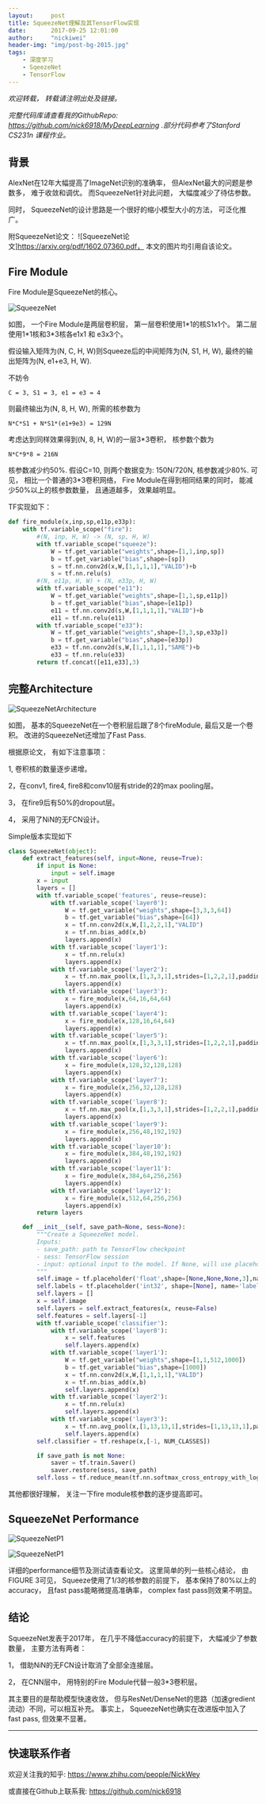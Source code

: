 ```yaml
---
layout:     post
title: SqueezeNet理解及其TensorFlow实现
date:       2017-09-25 12:01:00
author:     "nickiwei"
header-img: "img/post-bg-2015.jpg"
tags:
    - 深度学习
    - SqeezeNet
    - TensorFlow
---
```


*欢迎转载， 转载请注明出处及链接。*

*完整代码库请查看我的GithubRepo: <https://github.com/nick6918/MyDeepLearning> .部分代码参考了Stanford CS231n 课程作业。*

## 背景

AlexNet在12年大幅提高了ImageNet识别的准确率， 但AlexNet最大的问题是参数多， 难于收敛和调优。 而SqueezeNet针对此问题， 大幅度减少了待估参数。

同时， SqueezeNet的设计思路是一个很好的缩小模型大小的方法， 可泛化推广。

附SqueezeNet论文： ![SqueezeNet论文]https://arxiv.org/pdf/1602.07360.pdf， 本文的图片均引用自该论文。

## Fire Module

Fire Module是SqueezeNet的核心。

![SqueezeNet](/Img/sn.png)

如图， 一个Fire Module是两层卷积层， 第一层卷积使用1\*1的核S1x1个。 第二层使用1\*1核和3\*3核各e1x1 和 e3x3个。

假设输入矩阵为(N, C, H, W)则Squeeze后的中间矩阵为(N, S1, H, W), 最终的输出矩阵为(N, e1+e3, H, W).

不妨令 

	C = 3, S1 = 3, e1 = e3 = 4

则最终输出为(N, 8, H, W), 所需的核参数为 

	N*C*S1 + N*S1*(e1+9e3) = 129N

考虑达到同样效果得到(N, 8, H, W)的一层3\*3卷积， 核参数个数为

	N*C*9*8 = 216N
	
核参数减少约50%. 假设C=10, 则两个数据变为: 150N/720N, 核参数减少80%. 可见， 相比一个普通的3*3卷积网络， Fire Module在得到相同结果的同时， 能减少50%以上的核参数数量， 且通道越多， 效果越明显。

TF实现如下：

```python
def fire_module(x,inp,sp,e11p,e33p):
    with tf.variable_scope("fire"):
        #(N, inp, H, W) -> (N, sp, H, W)
        with tf.variable_scope("squeeze"):
            W = tf.get_variable("weights",shape=[1,1,inp,sp])
            b = tf.get_variable("bias",shape=[sp])
            s = tf.nn.conv2d(x,W,[1,1,1,1],"VALID")+b
            s = tf.nn.relu(s)
        #(N, e11p, H, W) + (N, e33p, H, W)
        with tf.variable_scope("e11"):
            W = tf.get_variable("weights",shape=[1,1,sp,e11p])
            b = tf.get_variable("bias",shape=[e11p])
            e11 = tf.nn.conv2d(s,W,[1,1,1,1],"VALID")+b
            e11 = tf.nn.relu(e11)
        with tf.variable_scope("e33"):
            W = tf.get_variable("weights",shape=[3,3,sp,e33p])
            b = tf.get_variable("bias",shape=[e33p])
            e33 = tf.nn.conv2d(s,W,[1,1,1,1],"SAME")+b
            e33 = tf.nn.relu(e33)
        return tf.concat([e11,e33],3)
```

## 完整Architecture

![SqueezeNetArchitecture](/Img/sqarc.png)

如图， 基本的SqueezeNet在一个卷积层后跟了8个fireModule, 最后又是一个卷积。
改进的SqueezeNet还增加了Fast Pass.

根据原论文， 有如下注意事项：

1, 卷积核的数量逐步递增。

2，在conv1, fire4, fire8和conv10层有stride的2的max pooling层。

3， 在fire9后有50%的dropout层。

4， 采用了NiN的无FCN设计。

Simple版本实现如下

```python
class SqueezeNet(object):
    def extract_features(self, input=None, reuse=True):
        if input is None:
            input = self.image
        x = input
        layers = []
        with tf.variable_scope('features', reuse=reuse):
            with tf.variable_scope('layer0'):
                W = tf.get_variable("weights",shape=[3,3,3,64])
                b = tf.get_variable("bias",shape=[64])
                x = tf.nn.conv2d(x,W,[1,2,2,1],"VALID")
                x = tf.nn.bias_add(x,b)
                layers.append(x)
            with tf.variable_scope('layer1'):
                x = tf.nn.relu(x)
                layers.append(x)
            with tf.variable_scope('layer2'):
                x = tf.nn.max_pool(x,[1,3,3,1],strides=[1,2,2,1],padding='VALID')
                layers.append(x)
            with tf.variable_scope('layer3'):
                x = fire_module(x,64,16,64,64)
                layers.append(x)
            with tf.variable_scope('layer4'):
                x = fire_module(x,128,16,64,64)
                layers.append(x)
            with tf.variable_scope('layer5'):
                x = tf.nn.max_pool(x,[1,3,3,1],strides=[1,2,2,1],padding='VALID')
                layers.append(x)
            with tf.variable_scope('layer6'):
                x = fire_module(x,128,32,128,128)
                layers.append(x)
            with tf.variable_scope('layer7'):
                x = fire_module(x,256,32,128,128)
                layers.append(x)
            with tf.variable_scope('layer8'):
                x = tf.nn.max_pool(x,[1,3,3,1],strides=[1,2,2,1],padding='VALID')
                layers.append(x)
            with tf.variable_scope('layer9'):
                x = fire_module(x,256,48,192,192)
                layers.append(x)
            with tf.variable_scope('layer10'):
                x = fire_module(x,384,48,192,192)
                layers.append(x)
            with tf.variable_scope('layer11'):
                x = fire_module(x,384,64,256,256)
                layers.append(x)
            with tf.variable_scope('layer12'):
                x = fire_module(x,512,64,256,256)
                layers.append(x)
        return layers

    def __init__(self, save_path=None, sess=None):
        """Create a SqueezeNet model.
        Inputs:
        - save_path: path to TensorFlow checkpoint
        - sess: TensorFlow session
        - input: optional input to the model. If None, will use placeholder for input.
        """
        self.image = tf.placeholder('float',shape=[None,None,None,3],name='input_image')
        self.labels = tf.placeholder('int32', shape=[None], name='labels')
        self.layers = []
        x = self.image
        self.layers = self.extract_features(x, reuse=False)
        self.features = self.layers[-1]
        with tf.variable_scope('classifier'):
            with tf.variable_scope('layer0'):
                x = self.features
                self.layers.append(x)
            with tf.variable_scope('layer1'):
                W = tf.get_variable("weights",shape=[1,1,512,1000])
                b = tf.get_variable("bias",shape=[1000])
                x = tf.nn.conv2d(x,W,[1,1,1,1],"VALID")
                x = tf.nn.bias_add(x,b)
                self.layers.append(x)
            with tf.variable_scope('layer2'):
                x = tf.nn.relu(x)
                self.layers.append(x)
            with tf.variable_scope('layer3'):
                x = tf.nn.avg_pool(x,[1,13,13,1],strides=[1,13,13,1],padding='VALID')
                self.layers.append(x)
        self.classifier = tf.reshape(x,[-1, NUM_CLASSES])

        if save_path is not None:
            saver = tf.train.Saver()
            saver.restore(sess, save_path)
        self.loss = tf.reduce_mean(tf.nn.softmax_cross_entropy_with_logits(labels=tf.one_hot(self.labels, NUM_CLASSES), logits=self.classifier))

``` 

其他都很好理解， 关注一下fire module核参数的逐步提高即可。

## SqueezeNet Performance

![SqueezeNetP1](/Img/sq.png)

![SqueezeNetP1](/Img/sqmore.png)

详细的performance细节及测试请查看论文。 这里简单的列一些核心结论， 由FIGURE 3可见， Squeeze使用了1/3的核参数的前提下， 基本保持了80%以上的accuracy， 且fast pass能略微提高准确率， complex fast pass则效果不明显。

## 结论

SqueezeNet发表于2017年， 在几乎不降低accuracy的前提下， 大幅减少了参数数量， 主要方法有两者：

1， 借助NiN的无FCN设计取消了全部全连接层。

2， 在CNN层中， 用特别的Fire Module代替一般3*3卷积层。

其主要目的是帮助模型快速收敛， 但与ResNet/DenseNet的思路（加速gredient流动）不同，可以相互补充。 事实上， SqueezeNet也确实在改进版中加入了 fast pass, 但效果不显著。

---

## 快速联系作者

欢迎关注我的知乎: <https://www.zhihu.com/people/NickWey> 


或直接在Github上联系我: <https://github.com/nick6918> 
